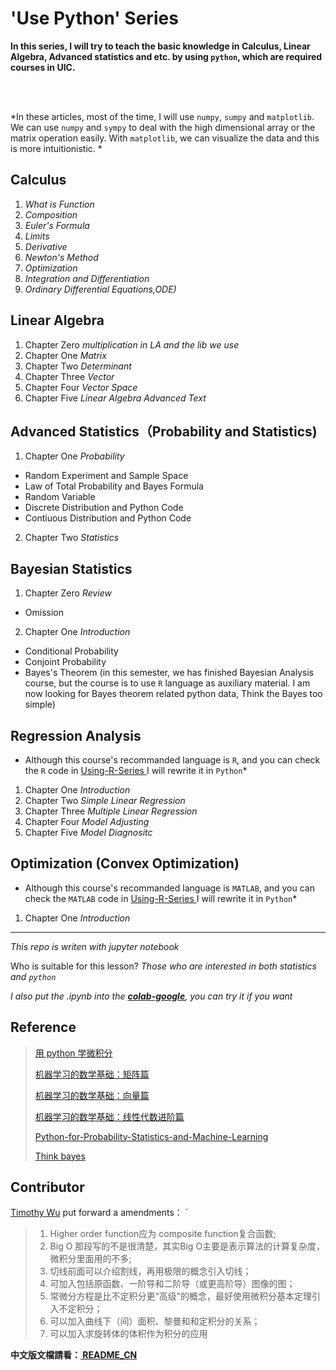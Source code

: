 # 'Use Python' Series


**In this series, I will try to teach the basic knowledge in Calculus, Linear Algebra, Advanced statistics and etc. by using `python`, which are required courses in UIC.**

<br>
<br>

*In these articles, most of the time, I will use `numpy`, `sumpy` and `matplotlib`. We can use `numpy` and `sympy` to deal with the high dimensional array or the matrix operation easily. With `matplotlib`, we can visualize the data and this is more intuitionistic. *



## Calculus

1. *What is Function*
2. *Composition*
3. *Euler's Formula*
4. *Limits*
5. *Derivative*
6. *Newton's Method*
7. *Optimization*
8. *Integration and Differentiation*
8. *Ordinary Differential Equations,ODE)*

## Linear Algebra

1. Chapter Zero *multiplication in LA and the lib we use*
2. Chapter One *Matrix*
3. Chapter Two *Determinant*
4. Chapter Three *Vector*
5. Chapter Four *Vector Space*
6. Chapter Five *Linear Algebra Advanced Text*


## Advanced Statistics（Probability and Statistics)

1. Chapter One *Probability*
  * Random Experiment and Sample Space
  * Law of Total Probability and Bayes Formula
  * Random Variable
  * Discrete Distribution and Python Code
  * Contiuous Distribution and Python Code
2. Chapter Two *Statistics*

## Bayesian Statistics

1. Chapter Zero *Review*
  * Omission
2. Chapter One *Introduction*
  * Conditional Probability
  * Conjoint Probability
  * Bayes's Theorem
(in this semester, we has finished Bayesian Analysis course, but the course is to use ` R ` language as auxiliary material. I am  now looking for Bayes theorem related python data, Think the Bayes too simple)

## Regression Analysis

* Although this course's recommanded language is `R`, and you can check the `R` code in <a href ="https://github.com/TerenceLiu98/Using-R-Series"> Using-R-Series </a> I will rewrite it in `Python`*
1. Chapter One *Introduction*
2. Chapter Two *Simple Linear Regression*
3. Chapter Three *Multiple Linear Regression*
4. Chapter Four *Model Adjusting*
5. Chapter Five *Model Diagnositc*

## Optimization (Convex Optimization)

* Although this course's recommanded language is `MATLAB`, and you can check the `MATLAB` code in <a href ="https://github.com/TerenceLiu98/Using-MATLAB-Series"> Using-R-Series </a> I will rewrite it in `Python`*
1. Chapter One *Introduction*

---


*This repo is writen with jupyter notebook*

Who is suitable for this lesson?
*Those who are interested in both statistics and `python`* <br>

*I also put the .ipynb into the <a href="https://drive.google.com/drive/folders/1b_RQ3w6QFYcjpYTY2ilsd8rXAFMZK4eV">**colab-google**</a>, you can try it if you want*




## Reference

> <a href="https://ryancheunggit.gitbooks.io/calculus-with-python/content/01Functions.html"> 用 python 学微积分 </a>
>
> <a href="http://www.hahack.com/math/math-matrix/">机器学习的数学基础：矩阵篇</a>
>
> <a href="http://www.hahack.com/math/math-vector/">机器学习的数学基础：向量篇 </a>
>
> <a href="http://www.hahack.com/math/math-linear-algebra-graded/"> 机器学习的数学基础：线性代数进阶篇</a>
>
> <a href="https://github.com/unpingco/Python-for-Probability-Statistics-and-Machine-Learning"> Python-for-Probability-Statistics-and-Machine-Learning</a>
>
> <a href="https://greenteapress.com/wp/think-bayes/"> Think bayes </a>



## Contributor

<a href= "http://dst.uic.edu.hk/cn/stat/staff/52-statistics-cn/859-dr-wu-jingjin-timothy"> Timothy Wu</a> put forward a amendments：
`
>    1. Higher order function应为 composite function复合函数; <br>
>    2. Big O 那段写的不是很清楚，其实Big O主要是表示算法的计算复杂度，微积分里面用的不多; <br>
>    3. 切线前面可以介绍割线，再用极限的概念引入切线；<br>
>    4. 可加入包括原函数、一阶导和二阶导（或更高阶导）图像的图；<br>
>    5. 常微分方程是比不定积分更“高级”的概念，最好使用微积分基本定理引入不定积分；<br>
>    6. 可以加入曲线下（间）面积、黎曼和和定积分的关系；<br>
>    7. 可以加入求旋转体的体积作为积分的应用<br>


**中文版文檔請看：<a href="https://github.com/TerenceLiu98/Using-Python-Series/blob/master/README_CN.md"> README_CN </a>**
